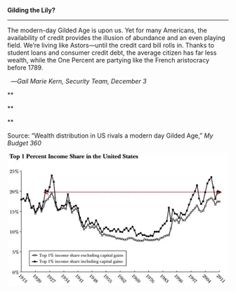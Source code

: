 **Gilding the Lily?**

****

The modern-day Gilded Age is upon us. Yet for many Americans, the availability of credit provides the illusion of abundance and an even playing field. We’re living like Astors—until the credit card bill rolls in. Thanks to student loans and consumer credit debt, the average citizen has far less wealth, while the One Percent are partying like the French aristocracy before 1789.  

  —*Gail Marie Kern, Security Team, December 3*

**

**

**

Source: “Wealth distribution in US rivals a modern day Gilded Age,” *My Budget 360*

![](../images/13-12-03_78.7_GildedAgeEDIT-1.jpeg)
